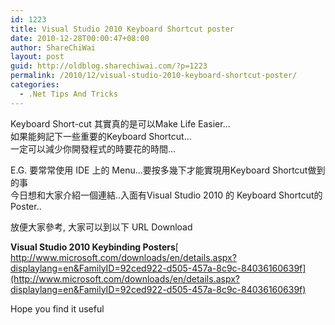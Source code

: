 ```yaml
---
id: 1223
title: Visual Studio 2010 Keyboard Shortcut poster
date: 2010-12-28T00:00:47+08:00
author: ShareChiWai
layout: post
guid: http://oldblog.sharechiwai.com/?p=1223
permalink: /2010/12/visual-studio-2010-keyboard-shortcut-poster/
categories:
  - .Net Tips And Tricks
---
```

Keyboard Short-cut 其實真的是可以Make Life Easier&#8230;  
如果能夠記下一些重要的Keyboard Shortcut&#8230;  
一定可以減少你開發程式的時要花的時間&#8230;

E.G. 要常常使用 IDE 上的 Menu&#8230;要按多幾下才能實現用Keyboard Shortcut做到的事  
今日想和大家介紹一個連結..入面有Visual Studio 2010 的 Keyboard Shortcut的 Poster..

放便大家參考, 大家可以到以下 URL Download

**Visual Studio 2010 Keybinding Posters**[  
http://www.microsoft.com/downloads/en/details.aspx?displaylang=en&FamilyID=92ced922-d505-457a-8c9c-84036160639f](http://www.microsoft.com/downloads/en/details.aspx?displaylang=en&FamilyID=92ced922-d505-457a-8c9c-84036160639f)

Hope you find it useful